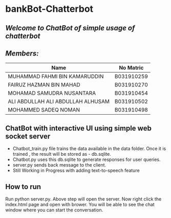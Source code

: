 # bankBot-Chatterbot
## _Welcome to ChatBot of simple usage of chatterbot_
## _Members:_
| Name | No Matric |
| ------ | ------ |
| MUHAMMAD FAHMI BIN KAMARUDDIN | B031910259|
| FAIRUZ HAZMAN BIN MAHAD   | B031910270|
| MOHAMAD SAMUDRA NUSANTARA | B031910454|
| ALI ABDULLAH ALI ABDULLAH ALHUSAM | B031910502|
| MOHAMMED SADEQ NOMAN  |  B031910498 |

## ChatBot with interactive UI using simple web socket server
- Chatbot_train.py file trains the data available in the data folder. Once it is trained , the result will be stored as - db.sqlite.
- Chatbot.py uses this db.sqlite to generate responses for user queries.
- server.py sends back message to the client.
- Still Working in Progress with adding text-to-speech feature
## How to run
Run python server.py.
Above step will open the server. Now right click the index.html page and open with brower. You will be able to see the chat window where you can start the conversation.
